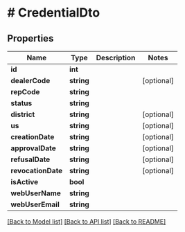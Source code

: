 # # CredentialDto

## Properties

Name | Type | Description | Notes
------------ | ------------- | ------------- | -------------
**id** | **int** |  | 
**dealerCode** | **string** |  | [optional] 
**repCode** | **string** |  | 
**status** | **string** |  | 
**district** | **string** |  | [optional] 
**us** | **string** |  | [optional] 
**creationDate** | **string** |  | [optional] 
**approvalDate** | **string** |  | [optional] 
**refusalDate** | **string** |  | [optional] 
**revocationDate** | **string** |  | [optional] 
**isActive** | **bool** |  | 
**webUserName** | **string** |  | 
**webUserEmail** | **string** |  | 

[[Back to Model list]](../../README.md#documentation-for-models) [[Back to API list]](../../README.md#documentation-for-api-endpoints) [[Back to README]](../../README.md)


